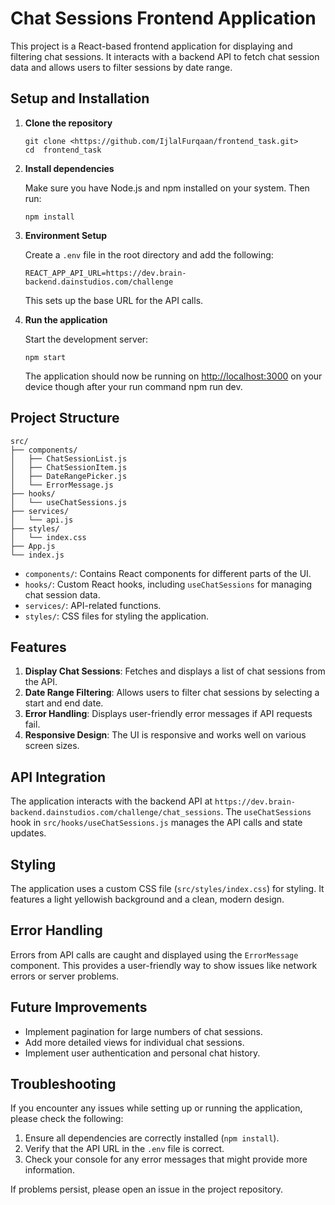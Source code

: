 # Chat Sessions Frontend Application

This project is a React-based frontend application for displaying and filtering chat sessions. It interacts with a backend API to fetch chat session data and allows users to filter sessions by date range.

## Setup and Installation

1. **Clone the repository**

   ```
   git clone <https://github.com/IjlalFurqaan/frontend_task.git>
   cd  frontend_task
   ```

2. **Install dependencies**

   Make sure you have Node.js and npm installed on your system. Then run:

   ```
   npm install
   ```

3. **Environment Setup**

   Create a `.env` file in the root directory and add the following:

   ```
   REACT_APP_API_URL=https://dev.brain-backend.dainstudios.com/challenge
   ```

   This sets up the base URL for the API calls.

4. **Run the application**

   Start the development server:

   ```
   npm start
   ```

   The application should now be running on [http://localhost:3000](http://localhost:3000) on your device though after your run command npm run dev.

## Project Structure

```
src/
├── components/
│   ├── ChatSessionList.js
│   ├── ChatSessionItem.js
│   ├── DateRangePicker.js
│   └── ErrorMessage.js
├── hooks/
│   └── useChatSessions.js
├── services/
│   └── api.js
├── styles/
│   └── index.css
├── App.js
└── index.js
```

- `components/`: Contains React components for different parts of the UI.
- `hooks/`: Custom React hooks, including `useChatSessions` for managing chat session data.
- `services/`: API-related functions.
- `styles/`: CSS files for styling the application.

## Features

1. **Display Chat Sessions**: Fetches and displays a list of chat sessions from the API.
2. **Date Range Filtering**: Allows users to filter chat sessions by selecting a start and end date.
3. **Error Handling**: Displays user-friendly error messages if API requests fail.
4. **Responsive Design**: The UI is responsive and works well on various screen sizes.

## API Integration

The application interacts with the backend API at `https://dev.brain-backend.dainstudios.com/challenge/chat_sessions`. The `useChatSessions` hook in `src/hooks/useChatSessions.js` manages the API calls and state updates.

## Styling

The application uses a custom CSS file (`src/styles/index.css`) for styling. It features a light yellowish background and a clean, modern design.

## Error Handling

Errors from API calls are caught and displayed using the `ErrorMessage` component. This provides a user-friendly way to show issues like network errors or server problems.

## Future Improvements

- Implement pagination for large numbers of chat sessions.
- Add more detailed views for individual chat sessions.
- Implement user authentication and personal chat history.

## Troubleshooting

If you encounter any issues while setting up or running the application, please check the following:

1. Ensure all dependencies are correctly installed (`npm install`).
2. Verify that the API URL in the `.env` file is correct.
3. Check your console for any error messages that might provide more information.

If problems persist, please open an issue in the project repository.